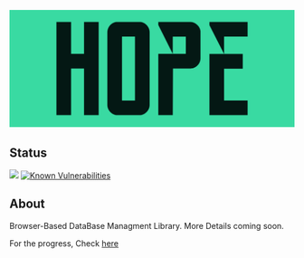 ![](public/logo/cover.png)

## Status

![](https://github.com/ElhamAryanpur/hope/workflows/CI/badge.svg)
[![Known Vulnerabilities](https://snyk.io/test/github/ElhamAryanpur/Hope/badge.svg?targetFile=package.json)](https://snyk.io/test/github/ElhamAryanpur/Hope?targetFile=package.json)

## About

Browser-Based DataBase Managment Library. More Details coming soon.

For the progress, Check [here](https://github.com/ElhamAryanpur/Hope/projects/1)
